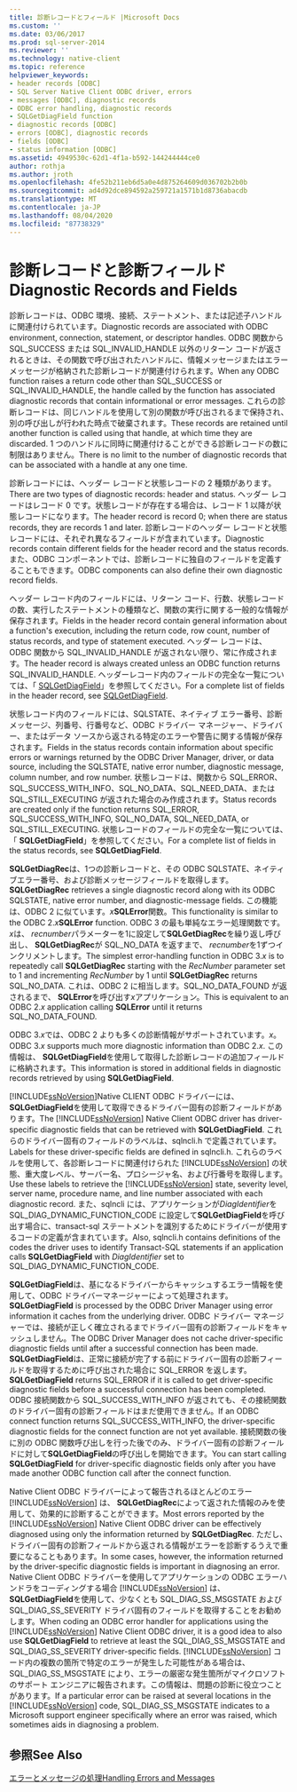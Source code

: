 ```yaml
---
title: 診断レコードとフィールド |Microsoft Docs
ms.custom: ''
ms.date: 03/06/2017
ms.prod: sql-server-2014
ms.reviewer: ''
ms.technology: native-client
ms.topic: reference
helpviewer_keywords:
- header records [ODBC]
- SQL Server Native Client ODBC driver, errors
- messages [ODBC], diagnostic records
- ODBC error handling, diagnostic records
- SQLGetDiagField function
- diagnostic records [ODBC]
- errors [ODBC], diagnostic records
- fields [ODBC]
- status information [ODBC]
ms.assetid: 4949530c-62d1-4f1a-b592-144244444ce0
author: rothja
ms.author: jroth
ms.openlocfilehash: 4fe52b211eb6d5a0e4d875264609d036702b2b0b
ms.sourcegitcommit: ad4d92dce894592a259721a1571b1d8736abacdb
ms.translationtype: MT
ms.contentlocale: ja-JP
ms.lasthandoff: 08/04/2020
ms.locfileid: "87738329"
---
```

# <a name="diagnostic-records-and-fields"></a><span data-ttu-id="9c8df-102">診断レコードと診断フィールド</span><span class="sxs-lookup"><span data-stu-id="9c8df-102">Diagnostic Records and Fields</span></span>
  <span data-ttu-id="9c8df-103">診断レコードは、ODBC 環境、接続、ステートメント、または記述子ハンドルに関連付けられています。</span><span class="sxs-lookup"><span data-stu-id="9c8df-103">Diagnostic records are associated with ODBC environment, connection, statement, or descriptor handles.</span></span> <span data-ttu-id="9c8df-104">ODBC 関数から SQL_SUCCESS または SQL_INVALID_HANDLE 以外のリターン コードが返されるときは、その関数で呼び出されたハンドルに、情報メッセージまたはエラー メッセージが格納された診断レコードが関連付けられます。</span><span class="sxs-lookup"><span data-stu-id="9c8df-104">When any ODBC function raises a return code other than SQL_SUCCESS or SQL_INVALID_HANDLE, the handle called by the function has associated diagnostic records that contain informational or error messages.</span></span> <span data-ttu-id="9c8df-105">これらの診断レコードは、同じハンドルを使用して別の関数が呼び出されるまで保持され、別の呼び出しが行われた時点で破棄されます。</span><span class="sxs-lookup"><span data-stu-id="9c8df-105">These records are retained until another function is called using that handle, at which time they are discarded.</span></span> <span data-ttu-id="9c8df-106">1 つのハンドルに同時に関連付けることができる診断レコードの数に制限はありません。</span><span class="sxs-lookup"><span data-stu-id="9c8df-106">There is no limit to the number of diagnostic records that can be associated with a handle at any one time.</span></span>  
  
 <span data-ttu-id="9c8df-107">診断レコードには、ヘッダー レコードと状態レコードの 2 種類があります。</span><span class="sxs-lookup"><span data-stu-id="9c8df-107">There are two types of diagnostic records: header and status.</span></span> <span data-ttu-id="9c8df-108">ヘッダー レコードはレコード 0 です。状態レコードが存在する場合は、レコード 1 以降が状態レコードになります。</span><span class="sxs-lookup"><span data-stu-id="9c8df-108">The header record is record 0; when there are status records, they are records 1 and later.</span></span> <span data-ttu-id="9c8df-109">診断レコードのヘッダー レコードと状態レコードには、それぞれ異なるフィールドが含まれています。</span><span class="sxs-lookup"><span data-stu-id="9c8df-109">Diagnostic records contain different fields for the header record and the status records.</span></span> <span data-ttu-id="9c8df-110">また、ODBC コンポーネントでは、診断レコードに独自のフィールドを定義することもできます。</span><span class="sxs-lookup"><span data-stu-id="9c8df-110">ODBC components can also define their own diagnostic record fields.</span></span>  
  
 <span data-ttu-id="9c8df-111">ヘッダー レコード内のフィールドには、リターン コード、行数、状態レコードの数、実行したステートメントの種類など、関数の実行に関する一般的な情報が保存されます。</span><span class="sxs-lookup"><span data-stu-id="9c8df-111">Fields in the header record contain general information about a function's execution, including the return code, row count, number of status records, and type of statement executed.</span></span> <span data-ttu-id="9c8df-112">ヘッダー レコードは、ODBC 関数から SQL_INVALID_HANDLE が返されない限り、常に作成されます。</span><span class="sxs-lookup"><span data-stu-id="9c8df-112">The header record is always created unless an ODBC function returns SQL_INVALID_HANDLE.</span></span> <span data-ttu-id="9c8df-113">ヘッダーレコード内のフィールドの完全な一覧については、「 [SQLGetDiagField](../native-client-odbc-api/sqlgetdiagfield.md)」を参照してください。</span><span class="sxs-lookup"><span data-stu-id="9c8df-113">For a complete list of fields in the header record, see [SQLGetDiagField](../native-client-odbc-api/sqlgetdiagfield.md).</span></span>  
  
 <span data-ttu-id="9c8df-114">状態レコード内のフィールドには、SQLSTATE、ネイティブ エラー番号、診断メッセージ、列番号、行番号など、ODBC ドライバー マネージャー、ドライバー、またはデータ ソースから返される特定のエラーや警告に関する情報が保存されます。</span><span class="sxs-lookup"><span data-stu-id="9c8df-114">Fields in the status records contain information about specific errors or warnings returned by the ODBC Driver Manager, driver, or data source, including the SQLSTATE, native error number, diagnostic message, column number, and row number.</span></span> <span data-ttu-id="9c8df-115">状態レコードは、関数から SQL_ERROR、SQL_SUCCESS_WITH_INFO、SQL_NO_DATA、SQL_NEED_DATA、または SQL_STILL_EXECUTING が返された場合のみ作成されます。</span><span class="sxs-lookup"><span data-stu-id="9c8df-115">Status records are created only if the function returns SQL_ERROR, SQL_SUCCESS_WITH_INFO, SQL_NO_DATA, SQL_NEED_DATA, or SQL_STILL_EXECUTING.</span></span> <span data-ttu-id="9c8df-116">状態レコードのフィールドの完全な一覧については、「 **SQLGetDiagField**」を参照してください。</span><span class="sxs-lookup"><span data-stu-id="9c8df-116">For a complete list of fields in the status records, see **SQLGetDiagField**.</span></span>  
  
 <span data-ttu-id="9c8df-117">**SQLGetDiagRec**は、1つの診断レコードと、その ODBC SQLSTATE、ネイティブエラー番号、および診断メッセージフィールドを取得します。</span><span class="sxs-lookup"><span data-stu-id="9c8df-117">**SQLGetDiagRec** retrieves a single diagnostic record along with its ODBC SQLSTATE, native error number, and diagnostic-message fields.</span></span> <span data-ttu-id="9c8df-118">この機能は、ODBC 2 に似ています。_x_**SQLError**関数。</span><span class="sxs-lookup"><span data-stu-id="9c8df-118">This functionality is similar to the ODBC 2._x_**SQLError** function.</span></span> <span data-ttu-id="9c8df-119">ODBC 3 の最も単純なエラー処理関数です。*x*は、 *recnumber*パラメーターを1に設定して**SQLGetDiagRec**を繰り返し呼び出し、 **SQLGetDiagRec**が SQL_NO_DATA を返すまで、 *recnumber*を1ずつインクリメントします。</span><span class="sxs-lookup"><span data-stu-id="9c8df-119">The simplest error-handling function in ODBC 3.*x* is to repeatedly call **SQLGetDiagRec** starting with the *RecNumber* parameter set to 1 and incrementing *RecNumber* by 1 until **SQLGetDiagRec** returns SQL_NO_DATA.</span></span> <span data-ttu-id="9c8df-120">これは、ODBC 2 に相当します。SQL_NO_DATA_FOUND が返されるまで、 **SQLError**を呼び出す*x*アプリケーション。</span><span class="sxs-lookup"><span data-stu-id="9c8df-120">This is equivalent to an ODBC 2.*x* application calling **SQLError** until it returns SQL_NO_DATA_FOUND.</span></span>  
  
 <span data-ttu-id="9c8df-121">ODBC 3.*x*では、ODBC 2 よりも多くの診断情報がサポートされています。*x*。</span><span class="sxs-lookup"><span data-stu-id="9c8df-121">ODBC 3.*x* supports much more diagnostic information than ODBC 2.*x*.</span></span> <span data-ttu-id="9c8df-122">この情報は、 **SQLGetDiagField**を使用して取得した診断レコードの追加フィールドに格納されます。</span><span class="sxs-lookup"><span data-stu-id="9c8df-122">This information is stored in additional fields in diagnostic records retrieved by using **SQLGetDiagField**.</span></span>  
  
 <span data-ttu-id="9c8df-123">[!INCLUDE[ssNoVersion](../../includes/ssnoversion-md.md)]Native CLIENT ODBC ドライバーには、 **SQLGetDiagField**を使用して取得できるドライバー固有の診断フィールドがあります。</span><span class="sxs-lookup"><span data-stu-id="9c8df-123">The [!INCLUDE[ssNoVersion](../../includes/ssnoversion-md.md)] Native Client ODBC driver has driver-specific diagnostic fields that can be retrieved with **SQLGetDiagField**.</span></span> <span data-ttu-id="9c8df-124">これらのドライバー固有のフィールドのラベルは、sqlncli.h で定義されています。</span><span class="sxs-lookup"><span data-stu-id="9c8df-124">Labels for these driver-specific fields are defined in sqlncli.h.</span></span> <span data-ttu-id="9c8df-125">これらのラベルを使用して、各診断レコードに関連付けられた [!INCLUDE[ssNoVersion](../../includes/ssnoversion-md.md)] の状態、重大度レベル、サーバー名、プロシージャ名、および行番号を取得します。</span><span class="sxs-lookup"><span data-stu-id="9c8df-125">Use these labels to retrieve the [!INCLUDE[ssNoVersion](../../includes/ssnoversion-md.md)] state, severity level, server name, procedure name, and line number associated with each diagnostic record.</span></span> <span data-ttu-id="9c8df-126">また、sqlncli には、アプリケーションが*DiagIdentifier*を SQL_DIAG_DYNAMIC_FUNCTION_CODE に設定して**SQLGetDiagField**を呼び出す場合に、transact-sql ステートメントを識別するためにドライバーが使用するコードの定義が含まれています。</span><span class="sxs-lookup"><span data-stu-id="9c8df-126">Also, sqlncli.h contains definitions of the codes the driver uses to identify Transact-SQL statements if an application calls **SQLGetDiagField** with *DiagIdentifier* set to SQL_DIAG_DYNAMIC_FUNCTION_CODE.</span></span>  
  
 <span data-ttu-id="9c8df-127">**SQLGetDiagField**は、基になるドライバーからキャッシュするエラー情報を使用して、ODBC ドライバーマネージャーによって処理されます。</span><span class="sxs-lookup"><span data-stu-id="9c8df-127">**SQLGetDiagField** is processed by the ODBC Driver Manager using error information it caches from the underlying driver.</span></span> <span data-ttu-id="9c8df-128">ODBC ドライバー マネージャーでは、接続が正しく確立されるまでドライバー固有の診断フィールドをキャッシュしません。</span><span class="sxs-lookup"><span data-stu-id="9c8df-128">The ODBC Driver Manager does not cache driver-specific diagnostic fields until after a successful connection has been made.</span></span> <span data-ttu-id="9c8df-129">**SQLGetDiagField**は、正常に接続が完了する前にドライバー固有の診断フィールドを取得するために呼び出された場合に SQL_ERROR を返します。</span><span class="sxs-lookup"><span data-stu-id="9c8df-129">**SQLGetDiagField** returns SQL_ERROR if it is called to get driver-specific diagnostic fields before a successful connection has been completed.</span></span> <span data-ttu-id="9c8df-130">ODBC 接続関数から SQL_SUCCESS_WITH_INFO が返されても、その接続関数のドライバー固有の診断フィールドはまだ使用できません。</span><span class="sxs-lookup"><span data-stu-id="9c8df-130">If an ODBC connect function returns SQL_SUCCESS_WITH_INFO, the driver-specific diagnostic fields for the connect function are not yet available.</span></span> <span data-ttu-id="9c8df-131">接続関数の後に別の ODBC 関数呼び出しを行った後でのみ、ドライバー固有の診断フィールドに対して**SQLGetDiagField**の呼び出しを開始できます。</span><span class="sxs-lookup"><span data-stu-id="9c8df-131">You can start calling **SQLGetDiagField** for driver-specific diagnostic fields only after you have made another ODBC function call after the connect function.</span></span>  
  
 <span data-ttu-id="9c8df-132">Native Client ODBC ドライバーによって報告されるほとんどのエラー [!INCLUDE[ssNoVersion](../../includes/ssnoversion-md.md)] は、 **SQLGetDiagRec**によって返された情報のみを使用して、効果的に診断することができます。</span><span class="sxs-lookup"><span data-stu-id="9c8df-132">Most errors reported by the [!INCLUDE[ssNoVersion](../../includes/ssnoversion-md.md)] Native Client ODBC driver can be effectively diagnosed using only the information returned by **SQLGetDiagRec**.</span></span> <span data-ttu-id="9c8df-133">ただし、ドライバー固有の診断フィールドから返される情報がエラーを診断するうえで重要になることもあります。</span><span class="sxs-lookup"><span data-stu-id="9c8df-133">In some cases, however, the information returned by the driver-specific diagnostic fields is important in diagnosing an error.</span></span> <span data-ttu-id="9c8df-134">Native Client ODBC ドライバーを使用してアプリケーションの ODBC エラーハンドラをコーディングする場合 [!INCLUDE[ssNoVersion](../../includes/ssnoversion-md.md)] は、 **SQLGetDiagField**を使用して、少なくとも SQL_DIAG_SS_MSGSTATE および SQL_DIAG_SS_SEVERITY ドライバ固有のフィールドを取得することをお勧めします。</span><span class="sxs-lookup"><span data-stu-id="9c8df-134">When coding an ODBC error handler for applications using the [!INCLUDE[ssNoVersion](../../includes/ssnoversion-md.md)] Native Client ODBC driver, it is a good idea to also use **SQLGetDiagField** to retrieve at least the SQL_DIAG_SS_MSGSTATE and SQL_DIAG_SS_SEVERITY driver-specific fields.</span></span> <span data-ttu-id="9c8df-135">[!INCLUDE[ssNoVersion](../../includes/ssnoversion-md.md)] コード内の複数の箇所で特定のエラーが発生した可能性がある場合は、SQL_DIAG_SS_MSGSTATE により、エラーの厳密な発生箇所がマイクロソフトのサポート エンジニアに報告されます。この情報は、問題の診断に役立つことがあります。</span><span class="sxs-lookup"><span data-stu-id="9c8df-135">If a particular error can be raised at several locations in the [!INCLUDE[ssNoVersion](../../includes/ssnoversion-md.md)] code, SQL_DIAG_SS_MSGSTATE indicates to a Microsoft support engineer specifically where an error was raised, which sometimes aids in diagnosing a problem.</span></span>  
  
## <a name="see-also"></a><span data-ttu-id="9c8df-136">参照</span><span class="sxs-lookup"><span data-stu-id="9c8df-136">See Also</span></span>  
 [<span data-ttu-id="9c8df-137">エラーとメッセージの処理</span><span class="sxs-lookup"><span data-stu-id="9c8df-137">Handling Errors and Messages</span></span>](handling-errors-and-messages.md)  
  
  
